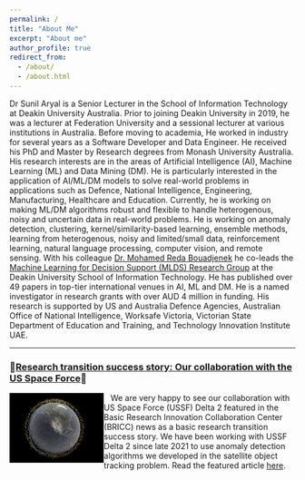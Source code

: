 ```yaml
---
permalink: /
title: "About Me"
excerpt: "About me"
author_profile: true
redirect_from: 
  - /about/
  - /about.html
---
```


Dr Sunil Aryal is a Senior Lecturer in the School of Information Technology at Deakin University Australia. Prior to joining Deakin University in 2019, he was a lecturer at Federation University and a sessional lecturer at various institutions in Australia. Before moving to academia, He worked in industry for several years as a Software Developer and Data Engineer. He received his PhD and Master by Research degrees from Monash University Australia. His research interests are in the areas of Artificial Intelligence (AI), Machine Learning (ML) and Data Mining (DM). He is particularly interested in the application of AI/ML/DM models to solve real-world problems in applications such as Defence, National Intelligence, Engineering, Manufacturing, Healthcare and Education. Currently, he is working on making ML/DM algorithms robust and flexible to handle heterogenous, noisy and uncertain data in real-world problems. He is working on anomaly detection, clustering, kernel/similarity-based learning, ensemble methods, learning from heterogenous, noisy and limited/small data, reinforcement learning, natural language processing, computer vision, and remote sensing. With his colleague [<span>Dr. Mohamed Reda Bouadjenek</span>](https://rbouadjenek.github.io/) he co-leads the [<span>Machine Learning for Decision Support (MLDS) Research Group</span>](https://deakin-mlds.github.io/index.html) at the Deakin University School of Information Technology. He has published over 49 papers in top-tier international venues in AI, ML and DM. He is a named investigator in research grants with over AUD 4 million in funding.  His research is supported by US and Australia Defence Agencies, Australian Office of National Intelligence, Worksafe Victoria, Victorian State Department of Education and Training, and Technology Innovation Institute UAE.

----
<h3 class="feature-heading">🌠<a href="https://briccdc.com/bricc-news/afosr-transitions-practical-data-mining-to-space-operations">Research transition success story: Our collaboration with the US Space Force</a>🌠</h3>
<img align="left" width="33%" src="\images\satellite-tracking.jpg" href="https://briccdc.com/bricc-news/afosr-transitions-practical-data-mining-to-space-operations">&nbsp;&nbsp;&nbsp;We are very happy to see our collaboration with US Space Force (USSF) Delta 2 featured in the Basic Research Innovation Collaboration Center (BRICC) news as a basic research transition success story. We have been working with USSF Delta 2 since late 2021 to use anomaly detection algorithms we developed in the satellite object tracking problem. Read the featured article <a href="https://briccdc.com/bricc-news/afosr-transitions-practical-data-mining-to-space-operations">here</a>. 
